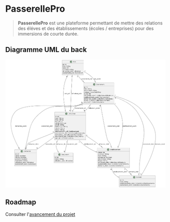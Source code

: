 # PasserellePro

> **PasserellePro** est une plateforme permettant de mettre des relations des éléves et des établissements (écoles / entreprises) pour des immersions de courte durée.

## Diagramme UML du back 

![Diagramme UML](doc/diagram.png)


## Roadmap

Consulter l'[avancement du projet](doc/avancement.md)
